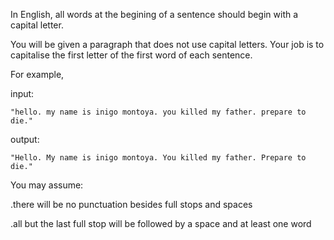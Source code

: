 In English, all words at the begining of a sentence should begin with a capital letter.

You will be given a paragraph that does not use capital letters. Your job is to capitalise the first letter of the first word of each sentence.

For example,

input:

`"hello. my name is inigo montoya. you killed my father. prepare to die."`

output:

`"Hello. My name is inigo montoya. You killed my father. Prepare to die."`

You may assume:

.there will be no punctuation besides full stops and spaces

.all but the last full stop will be followed by a space and at least one word